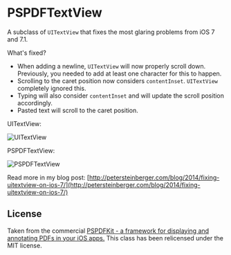 PSPDFTextView
=============

A subclass of `UITextView` that fixes the most glaring problems from iOS 7 and 7.1.

What's fixed?

*  When adding a newline, `UITextView` will now properly scroll down. Previously, you needed to add at least one character for this to happen.
*  Scrolling to the caret position now considers `contentInset`. `UITextView` completely ignored this.
*  Typing will also consider `contentInset` and will update the scroll position accordingly.
*  Pasted text will scroll to the caret position.

UITextView:

![UITextView](https://github.com/steipete/PSPDFTextView/raw/master/Example/broken.gif)

PSPDFTextView:

![PSPDFTextView](https://github.com/steipete/PSPDFTextView/raw/master/Example/fixed.gif)

Read more in my blog post: [http://petersteinberger.com/blog/2014/fixing-uitextview-on-ios-7/](http://petersteinberger.com/blog/2014/fixing-uitextview-on-ios-7/)

## License

Taken from the commercial [PSPDFKit - a framework for displaying and annotating PDFs in your iOS apps.](http://pspdfkit.com) This class has been relicensed under the MIT license.